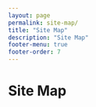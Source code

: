 ```yaml
---
layout: page
permalink: site-map/
title: "Site Map"
description: "Site Map"
footer-menu: true
footer-order: 7
---
```


# Site Map